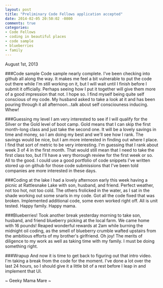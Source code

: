 ```yaml
---
layout: post
title: "Preliminary Code Fellows application accepted"
date: 2014-02-05 20:50:02 -0800
comments: true
categories:
- Code Fellows
- coding in beautiful places
- code sample
- blueberries
- family
---
```

August 1st, 2013

###Code sample
Code sample nearly complete.  I've been checking into github all along the way.  It makes me feel a bit vulnerable to put the code out there while I'm still working on it, but I will wait until I finish before I submit it officially.  Perhaps seeing how I put it together will give them more of a good impression that not.  I hope so.  I find myself being quite self conscious of my code.  My husband asked to take a look at it and has been pouring through it all afternoon...talk about self consciouness inducing.  Whew!

###Guessing my level
I am very interested to see if I will qualify for the Silver or the Gold level of boot camp.  Gold means that I can skip the first month-long class and just take the second one.  It will be a lovely savings in time and money, so I am doing my best and we'll see how I rank.  The savings would be nice, but I am more interested in finding out where I place.  I find that sort of metric to be very interesting.  I'm guessing that I rank about week 3 of 4 in the first month.  That would still mean that I need to take the first class too, but I'll have a very thorough review for the first week or so.  All to the good.  I could use a good portfolio of code snippets I've written stored up on github for those code submissions that I've been told companies are more interested in these days.

###Coding at the lake
I had a lovely afternoon early this week having a picnic at Rattlesnake Lake with son, husband, and friend.  Perfect weather, not too hot, not too cold.  The others frolicked in the water, as I sat in the shade working out some snarls in my code.  Got all the code fixed that was broken.  Implemented additional code, some even worked right off.  All is unit tested.  Happy family.  Happy mama.

###Blueberries!
Took another break yesterday morning to take son, husband, and friend blueberry picking at the local farm.  We came home with 16 pounds!  Reaped wonderful rewards at 2am while burning the midnight oil coding, as the smell of blueberry crumble wafted upstairs from the ambitious efforts of my brother's girlfriend.  Oh joy!  The merits of diligence to my work as well as taking time with my family.  I must be doing something right.

###Wrapup
And now it is time to get back to figuring out that intro video.  I'm taking a break from the code for the moment.  I've done a lot over the last 24 hours, so I should give it a little bit of a rest before I leap in and implement that UI.

~ Geeky Mama Mare ~
